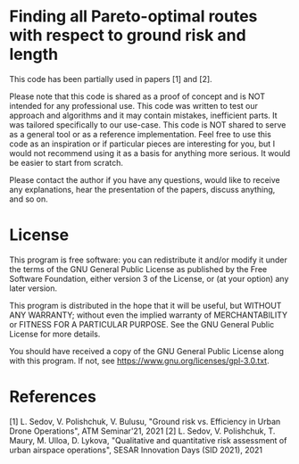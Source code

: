 # Finding all Pareto-optimal routes with respect to ground risk and length

This code has been partially used in papers [1] and [2].

Please note that this code is shared as a proof of concept and is NOT intended for any professional use. This code was written to test our approach and algorithms and it may contain mistakes, inefficient parts. It was tailored specifically to our use-case. This code is NOT shared to serve as a general tool or as a reference implementation. Feel free to use this code as an inspiration or if particular pieces are interesting for you, but I would not recommend using it as a basis for anything more serious. It would be easier to start from scratch.

Please contact the author if you have any questions, would like to receive any explanations, hear the presentation of the papers, discuss anything, and so on.


# License

This program is free software: you can redistribute it and/or modify it under the terms of the GNU General Public License as published by the Free Software Foundation, either version 3 of the License, or (at your option) any later version.

This program is distributed in the hope that it will be useful, but WITHOUT ANY WARRANTY; without even the implied warranty of MERCHANTABILITY or FITNESS FOR A PARTICULAR PURPOSE. See the GNU General Public License for more details.

You should have received a copy of the GNU General Public License along with this program. If not, see https://www.gnu.org/licenses/gpl-3.0.txt.

# References
[1] L. Sedov, V. Polishchuk, V. Bulusu, "Ground risk vs. Efficiency in Urban Drone Operations", ATM Seminar'21, 2021
[2] L. Sedov, V. Polishchuk, T. Maury, M. Ulloa, D. Lykova, "Qualitative and quantitative risk assessment of urban airspace operations", SESAR Innovation Days (SID 2021), 2021